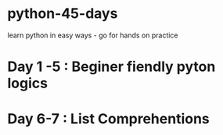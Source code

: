 # python-45-days
learn python in easy ways - go for hands on practice
# Day 1 -5 : Beginer fiendly pyton logics
# Day 6-7 : List Comprehentions
